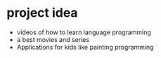 # project idea

* videos of how to learn language programming 
* a best movies and series 
* Applications for kids like painting programming 